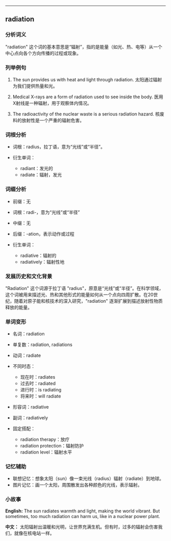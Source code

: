 
---------------
## radiation
### 分析词义
"radiation" 这个词的基本意思是“辐射”，指的是能量（如光、热、电等）从一个中心点向各个方向传播的过程或现象。

### 列举例句
1. The sun provides us with heat and light through radiation.
   太阳通过辐射为我们提供热量和光。

2. Medical X-rays are a form of radiation used to see inside the body.
   医用X射线是一种辐射，用于观察体内情况。

3. The radioactivity of the nuclear waste is a serious radiation hazard.
   核废料的放射性是一个严重的辐射危害。

### 词根分析
- 词根：radius，拉丁语，意为“光线”或“半径”。

- 衍生单词：
  - radiant：发光的
  - radiate：辐射，发光

### 词缀分析
- 前缀：无
- 词根：radi-，意为“光线”或“半径”
- 中缀：无
- 后缀：-ation，表示动作或过程

- 衍生单词：
  - radiative：辐射的
  - radiatively：辐射性地

### 发展历史和文化背景
"Radiation" 这个词源于拉丁语 "radius"，原意是“光线”或“半径”。在科学领域，这个词被用来描述光、热和其他形式的能量如何从一个点向四周扩散。在20世纪，随着对原子能和核技术的深入研究，"radiation" 逐渐扩展到描述放射性物质释放的能量。

### 单词变形
- 名词：radiation
- 单复数：radiation, radiations
- 动词：radiate
- 不同时态：
  - 现在时：radiates
  - 过去时：radiated
  - 进行时：is radiating
  - 将来时：will radiate
- 形容词：radiative
- 副词：radiatively

- 固定搭配：
  - radiation therapy：放疗
  - radiation protection：辐射防护
  - radiation level：辐射水平

### 记忆辅助
- 联想记忆：想象太阳（sun）像一束光线（radius）辐射（radiate）到地球。
- 图片记忆：画一个太阳，周围散发出各种颜色的光线，表示辐射。

### 小故事
**English:**
The sun radiates warmth and light, making the world vibrant. But sometimes, too much radiation can harm us, like in a nuclear power plant.

**中文：**
太阳辐射出温暖和光明，让世界充满生机。但有时，过多的辐射会伤害我们，就像在核电站一样。

